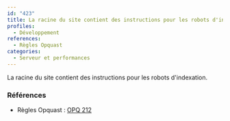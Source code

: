 ```yaml
---
id: "423"
title: La racine du site contient des instructions pour les robots d'indexation.
profiles:
  - Développement
references:
  - Règles Opquast
categories:
  - Serveur et performances
---
```


La racine du site contient des instructions pour les robots d'indexation.

### Références

*   Règles Opquast : [OPQ 212](https://checklists.opquast.com/fr/assurance-qualite-web/la-racine-du-site-contient-des-instructions-pour-les-robots-dindexation)

